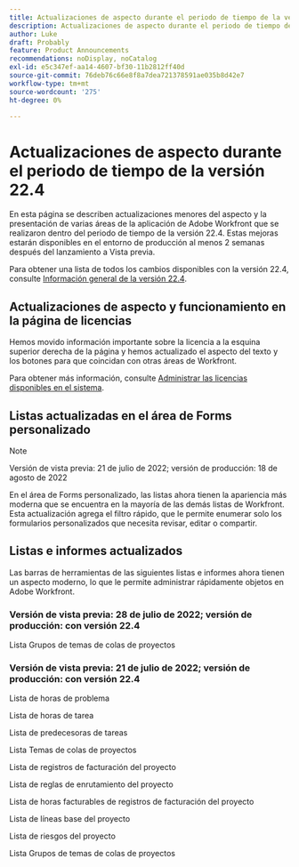 ```yaml
---
title: Actualizaciones de aspecto durante el periodo de tiempo de la versión 22.4
description: Actualizaciones de aspecto durante el periodo de tiempo de la versión 22.4
author: Luke
draft: Probably
feature: Product Announcements
recommendations: noDisplay, noCatalog
exl-id: e5c347ef-aa14-4607-bf30-11b2812ff40d
source-git-commit: 76deb76c66e8f8a7dea721378591ae035b8d42e7
workflow-type: tm+mt
source-wordcount: '275'
ht-degree: 0%

---
```


# Actualizaciones de aspecto durante el periodo de tiempo de la versión 22.4

En esta página se describen actualizaciones menores del aspecto y la presentación de varias áreas de la aplicación de Adobe Workfront que se realizaron dentro del periodo de tiempo de la versión 22.4. Estas mejoras estarán disponibles en el entorno de producción al menos 2 semanas después del lanzamiento a Vista previa.

Para obtener una lista de todos los cambios disponibles con la versión 22.4, consulte [Información general de la versión 22.4](/help/quicksilver/product-announcements/product-releases/22.4-release-activity/22-4-release-overview.md).

## Actualizaciones de aspecto y funcionamiento en la página de licencias

Hemos movido información importante sobre la licencia a la esquina superior derecha de la página y hemos actualizado el aspecto del texto y los botones para que coincidan con otras áreas de Workfront.

Para obtener más información, consulte [Administrar las licencias disponibles en el sistema](/help/quicksilver/administration-and-setup/get-started-wf-administration/manage-available-licenses-in-your-system.md).

## Listas actualizadas en el área de Forms personalizado

>[!NOTE]
>
>Versión de vista previa: 21 de julio de 2022; versión de producción: 18 de agosto de 2022

En el área de Forms personalizado, las listas ahora tienen la apariencia más moderna que se encuentra en la mayoría de las demás listas de Workfront. Esta actualización agrega el filtro rápido, que le permite enumerar solo los formularios personalizados que necesita revisar, editar o compartir.

## Listas e informes actualizados

Las barras de herramientas de las siguientes listas e informes ahora tienen un aspecto moderno, lo que le permite administrar rápidamente objetos en Adobe Workfront.

### Versión de vista previa: 28 de julio de 2022; versión de producción: con versión 22.4

Lista Grupos de temas de colas de proyectos

### Versión de vista previa: 21 de julio de 2022; versión de producción: con versión 22.4

Lista de horas de problema

Lista de horas de tarea

Lista de predecesoras de tareas

Lista Temas de colas de proyectos

Lista de registros de facturación del proyecto

Lista de reglas de enrutamiento del proyecto

Lista de horas facturables de registros de facturación del proyecto

Lista de líneas base del proyecto

Lista de riesgos del proyecto

Lista Grupos de temas de colas de proyectos
